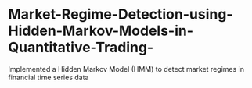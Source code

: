 # Market-Regime-Detection-using-Hidden-Markov-Models-in-Quantitative-Trading-
Implemented a Hidden Markov Model (HMM) to detect market regimes in financial time series data
